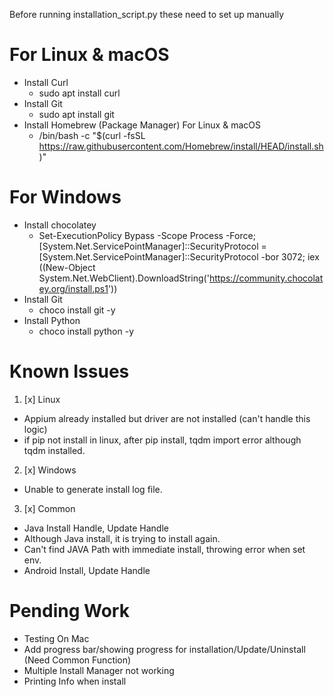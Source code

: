 Before running installation_script.py these need to set up manually
# For Linux & macOS
- Install Curl
  - sudo apt install curl   
- Install Git
  - sudo apt install git
- Install Homebrew (Package Manager) For Linux & macOS
  - /bin/bash -c "$(curl -fsSL https://raw.githubusercontent.com/Homebrew/install/HEAD/install.sh)"

# For Windows
- Install chocolatey
  - Set-ExecutionPolicy Bypass -Scope Process -Force; [System.Net.ServicePointManager]::SecurityProtocol = [System.Net.ServicePointManager]::SecurityProtocol -bor 3072; iex ((New-Object System.Net.WebClient).DownloadString('https://community.chocolatey.org/install.ps1'))
- Install Git
  - choco install git -y
- Install Python
  - choco install python -y

# Known Issues

1. [x] Linux
  - Appium already installed but driver are not installed (can't handle this logic)
  - if pip not install in linux, after pip install, tqdm import error although tqdm installed.
2. [x] Windows
  - Unable to generate install log file.
3. [x] Common 
  - Java Install Handle, Update Handle
  - Although Java install, it is trying to install again.
  - Can't find JAVA Path with immediate install, throwing error when set env.
  - Android Install, Update Handle

# Pending Work
- Testing On Mac
- Add progress bar/showing progress for installation/Update/Uninstall (Need Common Function)
- Multiple Install Manager not working
- Printing Info when install


